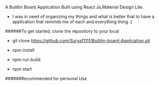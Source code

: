 A Builitin Board Application Built using React Js,Material Design Lite.

- I was in need of organizing my things and what is better that to have a application that reminds me of each and everything thing :)



######To get started, clone the repository to your local

- git clone https://github.com/Surya11111/Builitin-board-Application.git

- npm install 
- npm run build
- npm start


######Recommended for personal Use
